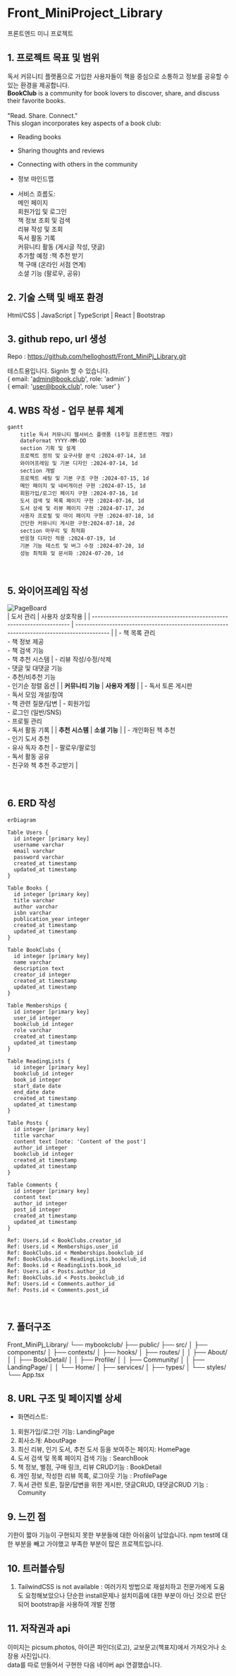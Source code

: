 # Front_MiniProject_Library

프론트엔드 미니 프로젝트
<br>

## 1. 프로젝트 목표 및 범위

독서 커뮤니티 플랫폼으로 가입한 사용자들이 책을 중심으로 소통하고 정보를 공유할 수 있는 환경을 제공합니다.<br> **BookClub** is a community for book lovers to discover, share, and discuss their favorite books.<br>
<br>
"Read. Share. Connect."<br>
This slogan incorporates key aspects of a book club:<br>

- Reading books
- Sharing thoughts and reviews
- Connecting with others in the community

- 정보 마인드맵

- 서비스 흐름도:<br>
  메인 페이지<br>
  회원가입 및 로그인<br>
  책 정보 조회 및 검색<br>
  리뷰 작성 및 조회<br>
  독서 활동 기록<br>
  커뮤니티 활동 (게시글 작성, 댓글)<br>
  추가할 예정 :책 추천 받기<br>
  책 구매 (온라인 서점 연계)<br>
  소셜 기능 (팔로우, 공유)<br>

## 2. 기술 스택 및 배포 환경

Html/CSS | JavaScript | TypeScript | React | Bootstrap<br>

## 3. github repo, url 생성

Repo : https://github.com/helloghostt/Front_MiniPj_Library.git<br>

테스트용입니다. SignIn 할 수 있습니다.<br>
{ email: 'admin@book.club', role: 'admin' }<br>
{ email: 'user@book.club', role: 'user' }<br>

## 4. WBS 작성 - 업무 분류 체계

```mermaid
gantt
    title 독서 커뮤니티 웹서비스 플랫폼 (1주일 프론트엔드 개발)
    dateFormat YYYY-MM-DD
    section 기획 및 설계
    프로젝트 정의 및 요구사항 분석 :2024-07-14, 1d
    와이어프레임 및 기본 디자인 :2024-07-14, 1d
    section 개발
    프로젝트 세팅 및 기본 구조 구현 :2024-07-15, 1d
    메인 페이지 및 네비게이션 구현 :2024-07-15, 1d
    회원가입/로그인 페이지 구현 :2024-07-16, 1d
    도서 검색 및 목록 페이지 구현 :2024-07-16, 1d
    도서 상세 및 리뷰 페이지 구현 :2024-07-17, 2d
    사용자 프로필 및 마이 페이지 구현 :2024-07-18, 1d
    간단한 커뮤니티 게시판 구현:2024-07-18, 2d
    section 마무리 및 최적화
    반응형 디자인 적용 :2024-07-19, 1d
    기본 기능 테스트 및 버그 수정 :2024-07-20, 1d
    성능 최적화 및 문서화 :2024-07-20, 1d
```

<br>

## 5. 와이어프레임 작성

![PageBoard](mybookclub/public/image/figma_pageboard.png)
<br>
| 도서 관리 | 사용자 상호작용 |
| ---------------------------------------------------------------------- | ------------------------------------------------------------------------------------------ |
| - 책 목록 관리<br>- 책 정보 제공<br>- 책 검색 기능<br>- 책 추천 시스템 | - 리뷰 작성/수정/삭제<br>- 댓글 및 대댓글 기능<br>- 추천/비추천 기능<br>- 인기순 정렬 옵션 |
| **커뮤니티 기능** | **사용자 계정** |
| - 독서 토론 게시판<br>- 독서 모임 개설/참여<br>- 책 관련 질문/답변 | - 회원가입<br>- 로그인 (일반/SNS)<br>- 프로필 관리<br>- 독서 활동 기록 |
| **추천 시스템** | **소셜 기능** |
| - 개인화된 책 추천<br>- 인기 도서 추천<br>- 유사 독자 추천 | - 팔로우/팔로잉<br>- 독서 활동 공유<br>- 친구와 책 추천 주고받기 |

<br>

## 6. ERD 작성

```mermaid
erDiagram

Table Users {
  id integer [primary key]
  username varchar
  email varchar
  password varchar
  created_at timestamp
  updated_at timestamp
}

Table Books {
  id integer [primary key]
  title varchar
  author varchar
  isbn varchar
  publication_year integer
  created_at timestamp
  updated_at timestamp
}

Table BookClubs {
  id integer [primary key]
  name varchar
  description text
  creator_id integer
  created_at timestamp
  updated_at timestamp
}

Table Memberships {
  id integer [primary key]
  user_id integer
  bookclub_id integer
  role varchar
  created_at timestamp
  updated_at timestamp
}

Table ReadingLists {
  id integer [primary key]
  bookclub_id integer
  book_id integer
  start_date date
  end_date date
  created_at timestamp
  updated_at timestamp
}

Table Posts {
  id integer [primary key]
  title varchar
  content text [note: 'Content of the post']
  author_id integer
  bookclub_id integer
  created_at timestamp
  updated_at timestamp
}

Table Comments {
  id integer [primary key]
  content text
  author_id integer
  post_id integer
  created_at timestamp
  updated_at timestamp
}

Ref: Users.id < BookClubs.creator_id
Ref: Users.id < Memberships.user_id
Ref: BookClubs.id < Memberships.bookclub_id
Ref: BookClubs.id < ReadingLists.bookclub_id
Ref: Books.id < ReadingLists.book_id
Ref: Users.id < Posts.author_id
Ref: BookClubs.id < Posts.bookclub_id
Ref: Users.id < Comments.author_id
Ref: Posts.id < Comments.post_id
```

<br>

## 7. 폴더구조

Front_MiniPj_Library/
└── mybookclub/
├── public/ <!-- font -->
├── src/
│ ├── components/ <!-- 재사용 가능한 UI컴포넌트 -->
│ ├── contexts/ <!-- react context api 상태 관리 로직 -->
│ ├── hooks/ <!-- react hook -->
│ ├── routes/ <!-- route 관련 component -->
│ │ ├── About/ <!-- 회사소개 페이지 컴포넌트 -->
│ │ ├── BookDetail/ <!-- 책 상세 정보 페이지 컴포넌트 -->
│ │ ├── Profile/ <!-- 사용자 프로필 페이지 컴포넌트 -->
│ │ ├── Community/ <!-- 커뮤니티 페이지 컴포넌트 -->
│ │ ├── LandingPage/ <!-- 메인 랜딩 페이지 컴포넌트 -->
│ │ └── Home/ <!-- 홈페이지-->
│ ├── services/ <!-- api -->
│ ├── types/ <!-- type정의  -->
│ └── styles/
└── App.tsx

## 8. URL 구조 및 페이지별 상세

- 화면리스트:

1. 회원가입/로그인 기능: LandingPage
2. 회사소개: AboutPage
3. 최신 리뷰, 인기 도서, 추천 도서 등을 보여주는 페이지: HomePage
4. 도서 검색 및 목록 페이지 검색 기능 : SearchBook
5. 책 정보, 별점, 구매 링크, 리뷰 CRUD기능 : BookDetail
6. 개인 정보, 작성한 리뷰 목록, 로그아웃 기능 : ProfilePage
7. 독서 관련 토론, 질문/답변을 위한 게시판, 댓글CRUD, 대댓글CRUD 기능 : Comunity

## 9. 느낀 점

기한이 짧아 기능이 구현되지 못한 부분들에 대한 아쉬움이 남았습니다.
npm test에 대한 부분을 빼고 가야했고 부족한 부분이 많은 프로젝트입니다.
<br>

## 10. 트러블슈팅

1. TailwindCSS is not available : 여러가지 방법으로 재설치하고 전문가에게 도움도 요청해보았으나 단순한 install문제나 설치미흡에 대한 부분이 아닌 것으로 판단되어 bootstrap을 사용하여 개발 진행
   <br>

## 11. 저작권과 api

이미지는 picsum.photos, 아이콘 파인더(로고), 교보문고(책표지)에서 가져오거나
소장용 사진입니다.<br>
data를 따로 만들어서 구현한 다음 네이버 api 연결했습니다.
